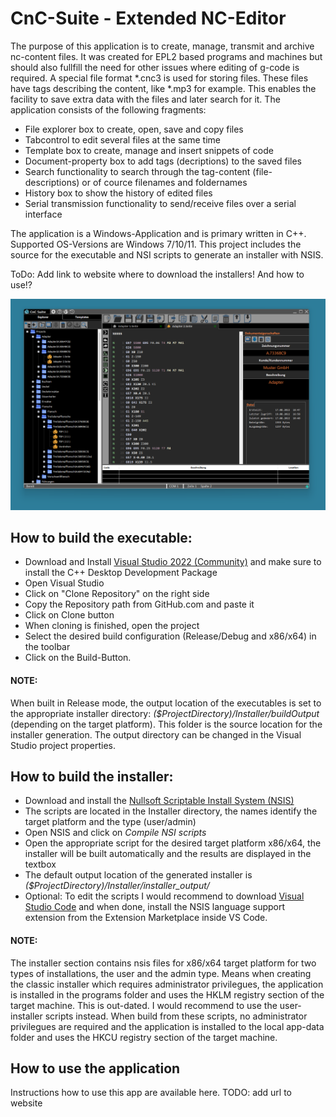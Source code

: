 # CnC-Suite - Extended NC-Editor
The purpose of this application is to create, manage, transmit and archive nc-content files. It was created for EPL2 based programs and machines but should also fullfill the need for other issues where editing of g-code is required. A special file format *.cnc3 is used for storing files. These files have tags describing the content, like *.mp3 for example. This enables the facility to save extra data with the files and later search for it. 
The application consists of the following fragments:
- File explorer box to create, open, save and copy files
- Tabcontrol to edit several files at the same time
- Template box to create, manage and insert snippets of code
- Document-property box to add tags (decriptions) to the saved files
- Search functionality to search through the tag-content (file-descriptions) or of cource filenames and foldernames
- History box to show the history of edited files
- Serial transmission functionality to send/receive files over a serial interface

The application is a Windows-Application and is primary written in C++. Supported OS-Versions are Windows 7/10/11. This project includes the source for the executable and NSI scripts to generate an installer with NSIS.

ToDo: Add link to website where to download the installers! And how to use!?

![User interface screenshot](Img/full_prog_black.png)

## How to build the executable:
- Download and Install [Visual Studio 2022 (Community)](https://visualstudio.microsoft.com/de/downloads/) and make sure to install the C++ Desktop Development Package
- Open Visual Studio
- Click on "Clone Repository" on the right side
- Copy the Repository path from GitHub.com and paste it
- Click on Clone button
- When cloning is finished, open the project
- Select the desired build configuration (Release/Debug and x86/x64) in the toolbar
- Click on the Build-Button.

#### NOTE:
When built in Release mode, the output location of the executables is set to the appropriate installer directory: *($ProjectDirectory)/Installer/buildOutput* (depending on the target platform).
This folder is the source location for the installer generation. The output directory can be changed in the Visual Studio project properties.

## How to build the installer:
- Download and install the [Nullsoft Scriptable Install System (NSIS)](https://nsis.sourceforge.io/Download)
- The scripts are located in the Installer directory, the names identify the target platform and the type (user/admin)
- Open NSIS and click on *Compile NSI scripts* 
- Open the appropriate script for the desired target platform x86/x64, the installer will be built automatically and the results are displayed in the textbox
- The default output location of the generated installer is *($ProjectDirectory)/Installer/installer_output/*
- Optional: To edit the scripts I would recommend to download [Visual Studio Code](https://code.visualstudio.com/) and when done, install the NSIS language support extension from the Extension Marketplace inside VS Code.

#### NOTE:
The installer section contains nsis files for x86/x64 target platform for two types of installations, the user and the admin type. Means when creating the classic installer which requires administrator privilegues, the application is installed in the programs folder and uses the HKLM registry section of the target machine. This is out-dated. I would recommend to use the user-installer scripts instead. When build from these scripts, no administrator privilegues are required and the application is installed to the local app-data folder and uses the HKCU registry section of the target machine.

## How to use the application
Instructions how to use this app are available here.  TODO: add url to website
